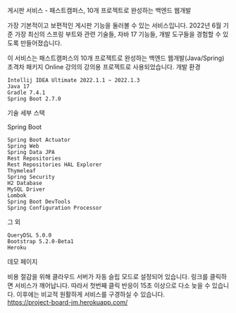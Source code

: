 게시판 서비스 - 패스트캠퍼스, 10개 프로젝트로 완성하는 백엔드 웹개발

가장 기본적이고 보편적인 게시판 기능을 둘러볼 수 있는 서비스입니다. 2022년 6월 기준 가장 최신의 스프링 부트와 관련 기술들, 자바 17 기능들, 개발 도구들을 경험할 수 있도록 만들어졌습니다.

이 서비스는 패스트캠퍼스의 10개 프로젝트로 완성하는 백엔드 웹개발(Java/Spring) 초격차 패키지 Online 강의의 강의용 프로젝트로 사용되었습니다.
개발 환경

    Intellij IDEA Ultimate 2022.1.1 ~ 2022.1.3
    Java 17
    Gradle 7.4.1
    Spring Boot 2.7.0

기술 세부 스택

Spring Boot

    Spring Boot Actuator
    Spring Web
    Spring Data JPA
    Rest Repositories
    Rest Repositories HAL Explorer
    Thymeleaf
    Spring Security
    H2 Database
    MySQL Driver
    Lombok
    Spring Boot DevTools
    Spring Configuration Processor

그 외

    QueryDSL 5.0.0
    Bootstrap 5.2.0-Beta1
    Heroku

데모 페이지

비용 절감을 위해 클라우드 서버가 자동 슬립 모드로 설정되어 있습니다. 링크를 클릭하면 서비스가 깨어납니다. 따라서 첫번째 클릭 반응이 15초 이상으로 다소 늦을 수 있습니다. 이후에는 비교적 원활하게 서비스를 구경하실 수 있습니다.<br>
https://project-board-jm.herokuapp.com/
